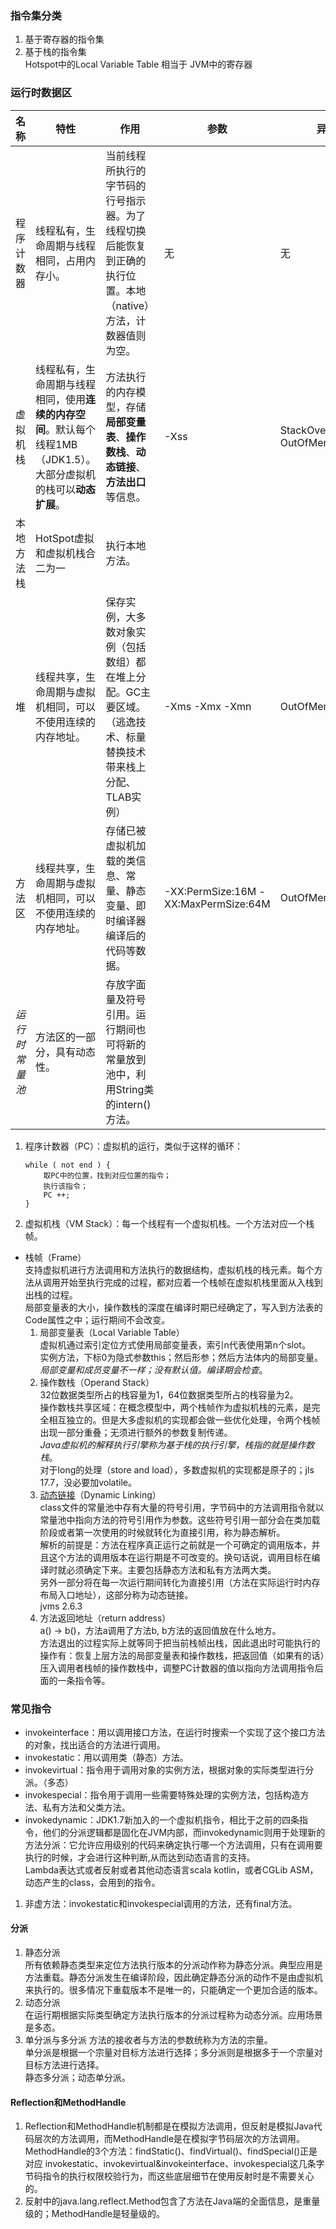 ### 指令集分类
1. 基于寄存器的指令集
2. 基于栈的指令集  
   Hotspot中的Local Variable Table 相当于 JVM中的寄存器
### 运行时数据区

| 名称 | 特性 | 作用 | 参数 | 异常 |
|---|---|---|---|---|
| 程序计数器 | 线程私有，生命周期与线程相同，占用内存小。| 当前线程所执行的字节码的行号指示器。为了线程切换后能恢复到正确的执行位置。本地（native）方法，计数器值则为空。| 无 | 无 |
| 虚拟机栈 | 线程私有，生命周期与线程相同，使用**连续的内存空间**。默认每个线程1MB（JDK1.5）。大部分虚拟机的栈可以**动态扩展**。| 方法执行的内存模型，存储**局部变量表**、**操作数栈**、**动态链接**、**方法出口**等信息。| -Xss | StackOverflowError OutOfMemoryError |
| 本地方法栈 | HotSpot虚拟和虚拟机栈合二为一 | 执行本地方法。|  |  |
| 堆 | 线程共享，生命周期与虚拟机相同，可以不使用连续的内存地址。| 保存实例，大多数对象实例（包括数组）都在堆上分配。GC主要区域。（逃逸技术、标量替换技术带来栈上分配、TLAB实例）| -Xms -Xmx -Xmn | OutOfMemoryError |
| 方法区 | 线程共享，生命周期与虚拟机相同，可以不使用连续的内存地址。| 存储已被虚拟机加载的类信息、常量、静态变量、即时编译器编译后的代码等数据。| -XX:PermSize:16M -XX:MaxPermSize:64M | OutOfMemoryError |
| *运行时常量池* | 方法区的一部分，具有动态性。| 存放字面量及符号引用。运行期间也可将新的常量放到池中，利用String类的intern()方法。 |  |  |
1. 程序计数器（PC）：虚拟机的运行，类似于这样的循环：
    ```
    while ( not end ) {
        取PC中的位置，找到对应位置的指令；
        执行该指令；
        PC ++;
    }
    ```
2. 虚拟机栈（VM Stack）：每一个线程有一个虚拟机栈。一个方法对应一个栈帧。
- 栈帧（Frame）  
支持虚拟机进行方法调用和方法执行的数据结构，虚拟机栈的栈元素。每个方法从调用开始至执行完成的过程，都对应着一个栈帧在虚拟机栈里面从入栈到出栈的过程。  
局部变量表的大小，操作数栈的深度在编译时期已经确定了，写入到方法表的Code属性之中；运行期间不会改变。
  1. 局部变量表（Local Variable Table）  
    虚拟机通过索引定位方式使用局部变量表，索引n代表使用第n个slot。  
    实例方法，下标0为隐式参数this；然后形参；然后方法体内的局部变量。  
    *局部变量和成员变量不一样；没有默认值。编译期会检查*。
  2. 操作数栈（Operand Stack）  
    32位数据类型所占的栈容量为1，64位数据类型所占的栈容量为2。  
    操作数栈共享区域：在概念模型中，两个栈帧作为虚拟机栈的元素，是完全相互独立的。但是大多虚拟机的实现都会做一些优化处理，令两个栈帧出现一部分重叠；无须进行额外的参数复制传递。  
    *Java虚拟机的解释执行引擎称为基于栈的执行引擎，栈指的就是操作数栈*。  
    对于long的处理（store and load），多数虚拟机的实现都是原子的；jls 17.7，没必要加volatile。
  3. [动态链接](https://blog.csdn.net/qq_41813060/article/details/88379473)（Dynamic Linking）  
    class文件的常量池中存有大量的符号引用，字节码中的方法调用指令就以常量池中指向方法的符号引用作为参数。这些符号引用一部分会在类加载阶段或者第一次使用的时候就转化为直接引用，称为静态解析。  
 解析的前提是：方法在程序真正运行之前就是一个可确定的调用版本，并且这个方法的调用版本在运行期是不可改变的。换句话说，调用目标在编译时就必须确定下来。主要包括静态方法和私有方法两大类。  
 另外一部分将在每一次运行期间转化为直接引用（方法在实际运行时内存布局入口地址），这部分称为动态链接。  
    jvms 2.6.3
  4. 方法返回地址（return address）  
    a() -> b()，方法a调用了方法b, b方法的返回值放在什么地方。  
    方法退出的过程实际上就等同于把当前栈帧出栈，因此退出时可能执行的操作有：恢复上层方法的局部变量表和操作数栈，把返回值（如果有的话）压入调用者栈帧的操作数栈中，调整PC计数器的值以指向方法调用指令后面的一条指令等。
### 常见指令
- invokeinterface：用以调用接口方法，在运行时搜索一个实现了这个接口方法的对象，找出适合的方法进行调用。
- invokestatic：用以调用类（静态）方法。
- invokevirtual：指令用于调用对象的实例方法，根据对象的实际类型进行分派。（多态）
- invokespecial：指令用于调用一些需要特殊处理的实例方法，包括构造方法、私有方法和父类方法。
- invokedynamic：JDK1.7新加入的一个虚拟机指令，相比于之前的四条指令，他们的分派逻辑都是固化在JVM内部，而invokedynamic则用于处理新的方法分派：它允许应用级别的代码来确定执行哪一个方法调用，只有在调用要执行的时候，才会进行这种判断,从而达到动态语言的支持。  
Lambda表达式或者反射或者其他动态语言scala kotlin，或者CGLib ASM，动态产生的class，会用到的指令。
1. 非虚方法：invokestatic和invokespecial调用的方法，还有final方法。
#### 分派 
1. 静态分派  
所有依赖静态类型来定位方法执行版本的分派动作称为静态分派。典型应用是方法重载。静态分派发生在编译阶段，因此确定静态分派的动作不是由虚拟机来执行的。很多情况下重载版本不是唯一的，只能确定一个更加合适的版本。
2. 动态分派  
在运行期根据实际类型确定方法执行版本的分派过程称为动态分派。应用场景是多态。
3. 单分派与多分派
方法的接收者与方法的参数统称为方法的宗量。  
单分派是根据一个宗量对目标方法进行选择；多分派则是根据多于一个宗量对目标方法进行选择。  
静态多分派；动态单分派。
#### Reflection和MethodHandle
1. Reflection和MethodHandle机制都是在模拟方法调用，但反射是模拟Java代码层次的方法调用，而MethodHandle是在模拟字节码层次的方法调用。MethodHandle的3个方法：findStatic()、findVirtual()、findSpecial()正是对应
invokestatic、invokevirtual&invokeinterface、invokespecial这几条字节码指令的执行权限校验行为，而这些底层细节在使用反射时是不需要关心的。
2. 反射中的java.lang.reflect.Method包含了方法在Java端的全面信息，是重量级的；MethodHandle是轻量级的。

